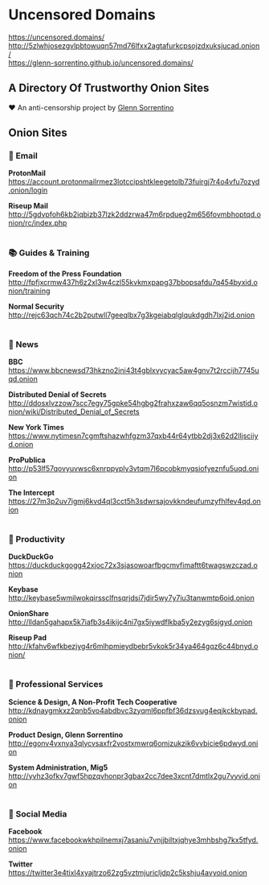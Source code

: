 # Uncensored Domains
https://uncensored.domains/<br>
http://5zlwhjosezgvlpbtowuqn57md76lfxx2agtafurkcpsojzdxuksjucad.onion/<br>
https://glenn-sorrentino.github.io/uncensored.domains/

## A Directory Of Trustworthy Onion Sites<br>
❤️ An anti-censorship project by [Glenn Sorrentino](https://glennsorrentino.com)

## Onion Sites

### 📨 Email

**ProtonMail**<br>
https://account.protonmailrmez3lotccipshtkleegetolb73fuirgj7r4o4vfu7ozyd.onion/login
 
**Riseup Mail**<br>
http://5gdvpfoh6kb2iqbizb37lzk2ddzrwa47m6rpdueg2m656fovmbhoptqd.onion/rc/index.php
<br>
<br>
### 📚 Guides & Training

**Freedom of the Press Foundation**<br>
http://fpfjxcrmw437h6z2xl3w4czl55kvkmxpapg37bbopsafdu7q454byxid.onion/training

**Normal Security**<br>
http://rejc63qch74c2b2putwll7geeqlbx7g3kgeiabqlglqukdgdh7lxj2id.onion
<br>
<br>
### 📰 News

**BBC**<br>
https://www.bbcnewsd73hkzno2ini43t4gblxvycyac5aw4gnv7t2rccijh7745uqd.onion

**Distributed Denial of Secrets**<br>
http://ddosxlvzzow7scc7egy75gpke54hgbg2frahxzaw6qq5osnzm7wistid.onion/wiki/Distributed_Denial_of_Secrets

**New York Times**<br>
https://www.nytimesn7cgmftshazwhfgzm37qxb44r64ytbb2dj3x62d2lljsciiyd.onion

**ProPublica**<br>
http://p53lf57qovyuvwsc6xnrppyply3vtqm7l6pcobkmyqsiofyeznfu5uqd.onion

**The Intercept**<br>
https://27m3p2uv7igmj6kvd4ql3cct5h3sdwrsajovkkndeufumzyfhlfev4qd.onion
<br>
<br>
### 🧰 Productivity

**DuckDuckGo**<br>
https://duckduckgogg42xjoc72x3sjasowoarfbgcmvfimaftt6twagswzczad.onion

**Keybase**<br>
http://keybase5wmilwokqirssclfnsqrjdsi7jdir5wy7y7iu3tanwmtp6oid.onion
    
**OnionShare**<br>
http://lldan5gahapx5k7iafb3s4ikijc4ni7gx5iywdflkba5y2ezyg6sjgyd.onion

**Riseup Pad**<br>
http://kfahv6wfkbezjyg4r6mlhpmieydbebr5vkok5r34ya464gqz6c44bnyd.onion/
<br>
<br>
### 💼 Professional Services

**Science & Design, A Non-Profit Tech Cooperative**<br>
http://kdnaygmkxz2qnb5vo4abdbvc3zyqml6ppfbf36dzsvug4eqjkckbypad.onion

**Product Design, Glenn Sorrentino**<br>
http://egonv4vxnya3qlycvsaxfr2vostxmwrq6omjzukzik6vvbicie6pdwyd.onion

**System Administration, Mig5**<br>
http://yvhz3ofkv7gwf5hpzqvhonpr3gbax2cc7dee3xcnt7dmtlx2gu7vyvid.onion
<br>
<br>
### 💬 Social Media

**Facebook**<br>
https://www.facebookwkhpilnemxj7asaniu7vnjjbiltxjqhye3mhbshg7kx5tfyd.onion

**Twitter**<br>
https://twitter3e4tixl4xyajtrzo62zg5vztmjuricljdp2c5kshju4avyoid.onion

